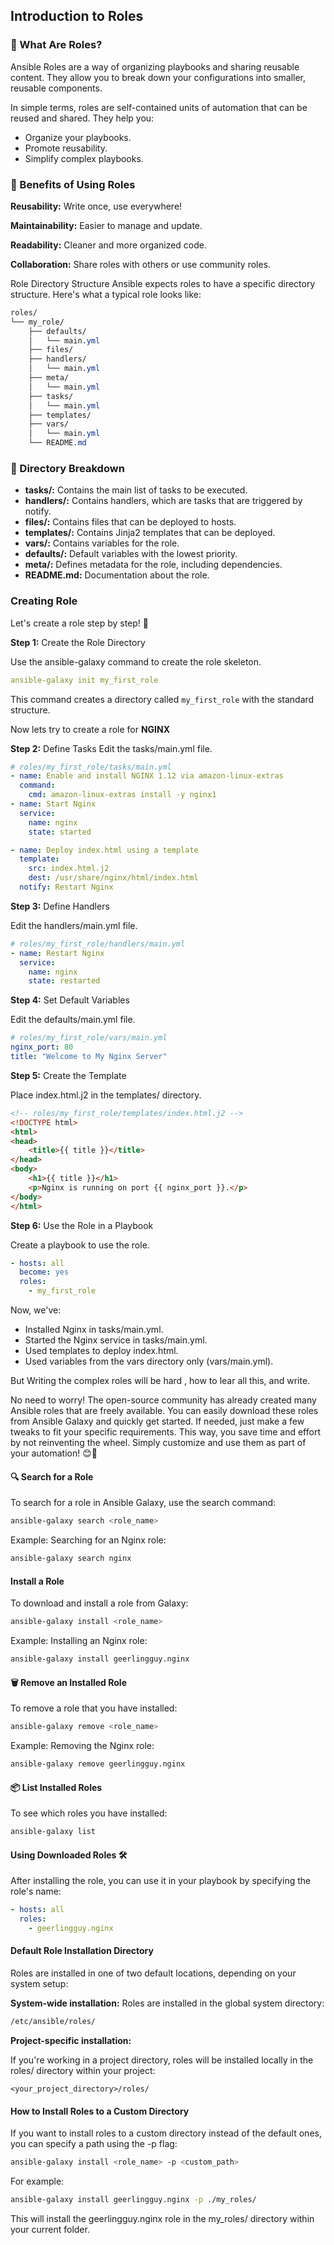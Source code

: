 ## Introduction to Roles
### 📖 What Are Roles?
Ansible Roles are a way of organizing playbooks and sharing reusable content. They allow you to break down your configurations into smaller, reusable components.

In simple terms, roles are self-contained units of automation that can be reused and shared. They help you:

- Organize your playbooks.
- Promote reusability.
- Simplify complex playbooks.

### 🎯 Benefits of Using Roles

**Reusability:** Write once, use everywhere!

**Maintainability:** Easier to manage and update.

**Readability:** Cleaner and more organized code.

**Collaboration:** Share roles with others or use community roles.

Role Directory Structure
Ansible expects roles to have a specific directory structure. Here's what a typical role looks like:

```css
roles/
└── my_role/
    ├── defaults/
    │   └── main.yml
    ├── files/
    ├── handlers/
    │   └── main.yml
    ├── meta/
    │   └── main.yml
    ├── tasks/
    │   └── main.yml
    ├── templates/
    ├── vars/
    │   └── main.yml
    └── README.md
```
### 📂 Directory Breakdown
- **tasks/:** Contains the main list of tasks to be executed.
- **handlers/:** Contains handlers, which are tasks that are triggered by notify.
- **files/:** Contains files that can be deployed to hosts.
- **templates/:** Contains Jinja2 templates that can be deployed.
- **vars/:** Contains variables for the role.
- **defaults/:** Default variables with the lowest priority.
- **meta/:** Defines metadata for the role, including dependencies.
- **README.md:** Documentation about the role.

### Creating Role

Let's create a role step by step! 🚀

**Step 1:** Create the Role Directory

Use the ansible-galaxy command to create the role skeleton.

```yaml
ansible-galaxy init my_first_role
```

This command creates a directory called `my_first_role` with the standard structure.

Now lets try to create a role for **NGINX**

**Step 2:** Define Tasks
Edit the tasks/main.yml file.

```yaml
# roles/my_first_role/tasks/main.yml
- name: Enable and install NGINX 1.12 via amazon-linux-extras
  command:
    cmd: amazon-linux-extras install -y nginx1
- name: Start Nginx
  service:
    name: nginx
    state: started

- name: Deploy index.html using a template
  template:
    src: index.html.j2
    dest: /usr/share/nginx/html/index.html
  notify: Restart Nginx

```
**Step 3:** Define Handlers

Edit the handlers/main.yml file.

```yaml
# roles/my_first_role/handlers/main.yml
- name: Restart Nginx
  service:
    name: nginx
    state: restarted
```

**Step 4:** Set Default Variables

Edit the defaults/main.yml file.

```yaml
# roles/my_first_role/vars/main.yml
nginx_port: 80
title: "Welcome to My Nginx Server"
```

**Step 5:** Create the Template

Place index.html.j2 in the templates/ directory.

```html
<!-- roles/my_first_role/templates/index.html.j2 -->
<!DOCTYPE html>
<html>
<head>
    <title>{{ title }}</title>
</head>
<body>
    <h1>{{ title }}</h1>
    <p>Nginx is running on port {{ nginx_port }}.</p>
</body>
</html>
```

**Step 6:** Use the Role in a Playbook

Create a playbook to use the role.

```yaml
- hosts: all
  become: yes
  roles:
    - my_first_role
```
Now, we've:

- Installed Nginx in tasks/main.yml.
- Started the Nginx service in tasks/main.yml.
- Used templates to deploy index.html.
- Used variables from the vars directory only (vars/main.yml).


But Writing the complex roles will be hard , how to lear all this, and write.

No need to worry! The open-source community has already created many Ansible roles that are freely available. You can easily download these roles from Ansible Galaxy and quickly get started. If needed, just make a few tweaks to fit your specific requirements. This way, you save time and effort by not reinventing the wheel. Simply customize and use them as part of your automation! 😊🚀

#### 🔍 Search for a Role
To search for a role in Ansible Galaxy, use the search command:

```bash
ansible-galaxy search <role_name>
```
Example: Searching for an Nginx role:

```bash
ansible-galaxy search nginx
```
#### Install a Role
To download and install a role from Galaxy:

```bash
ansible-galaxy install <role_name>
```
Example: Installing an Nginx role:
```bash
ansible-galaxy install geerlingguy.nginx
```

#### 🗑️ Remove an Installed Role
To remove a role that you have installed:

```bash
ansible-galaxy remove <role_name>
```
Example: Removing the Nginx role:
```bash
ansible-galaxy remove geerlingguy.nginx
```

#### 📦 List Installed Roles
To see which roles you have installed:

```bash
ansible-galaxy list
```

#### Using Downloaded Roles 🛠️
After installing the role, you can use it in your playbook by specifying the role's name:

```yaml
- hosts: all
  roles:
    - geerlingguy.nginx
```

#### Default Role Installation Directory
Roles are installed in one of two default locations, depending on your system setup:

**System-wide installation:**
Roles are installed in the global system directory:

```bash
/etc/ansible/roles/
```
**Project-specific installation:**

If you're working in a project directory, roles will be installed locally in the roles/ directory within your project:

```
<your_project_directory>/roles/
```

#### How to Install Roles to a Custom Directory
If you want to install roles to a custom directory instead of the default ones, you can specify a path using the -p flag:

```bash
ansible-galaxy install <role_name> -p <custom_path>
```
For example:

```bash
ansible-galaxy install geerlingguy.nginx -p ./my_roles/
```

This will install the geerlingguy.nginx role in the my_roles/ directory within your current folder.
